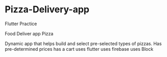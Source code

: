 # Pizza-Delivery-app
Flutter Practice 


Food Deliver app
Pizza 

Dynamic app that helps build and select pre-selected  types of pizzas. 
Has pre-determined prices 
has a cart 
uses flutter 
uses firebase 
uses Block 
